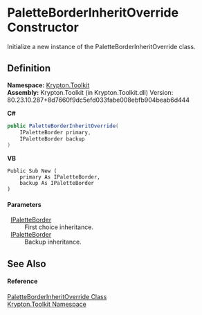 # PaletteBorderInheritOverride Constructor


Initialize a new instance of the PaletteBorderInheritOverride class.



## Definition
**Namespace:** <a href="79d2eac2-21f4-54ff-7552-b20c33c30600.md">Krypton.Toolkit</a>  
**Assembly:** Krypton.Toolkit (in Krypton.Toolkit.dll) Version: 80.23.10.287+8d7660f9dc5efd033fabe008ebfb904beab6d444

**C#**
``` C#
public PaletteBorderInheritOverride(
	IPaletteBorder primary,
	IPaletteBorder backup
)
```
**VB**
``` VB
Public Sub New ( 
	primary As IPaletteBorder,
	backup As IPaletteBorder
)
```



#### Parameters
<dl><dt>  <a href="dd253da2-d489-07ff-6865-3729039fb875.md">IPaletteBorder</a></dt><dd>First choice inheritance.</dd><dt>  <a href="dd253da2-d489-07ff-6865-3729039fb875.md">IPaletteBorder</a></dt><dd>Backup inheritance.</dd></dl>

## See Also


#### Reference
<a href="a101c2bc-40f1-d625-c6f0-33ae4626dc98.md">PaletteBorderInheritOverride Class</a>  
<a href="79d2eac2-21f4-54ff-7552-b20c33c30600.md">Krypton.Toolkit Namespace</a>  
